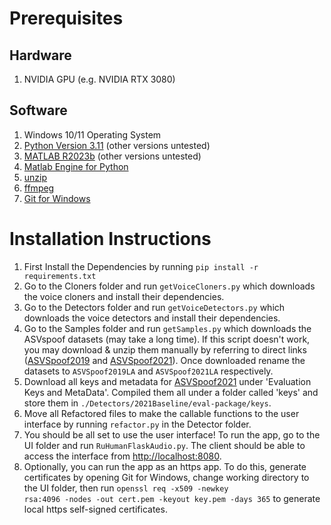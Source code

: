 # Prerequisites 
## Hardware
1. NVIDIA GPU (e.g. NVIDIA RTX 3080) 

## Software
1. Windows 10/11 Operating System
2. [Python Version 3.11](https://www.python.org/downloads/release/python-3110/) (other versions untested)
3. [MATLAB R2023b](https://www.mathworks.com/?s_tid=gn_logo) (other versions untested)
4. [Matlab Engine for Python](https://www.mathworks.com/help/matlab/matlab_external/install-the-matlab-engine-for-python.html)
5. [unzip](https://gnuwin32.sourceforge.net/packages/unzip.htm) 
6. [ffmpeg](https://www.ffmpeg.org/download.html#build-windows)
7. [Git for Windows](https://gitforwindows.org/)

# Installation Instructions

1. First Install the Dependencies by running <code>pip install -r requirements.txt</code>
2. Go to the Cloners folder and run <code>getVoiceCloners.py</code> which downloads the voice cloners and install their dependencies.
3. Go to the Detectors folder and run <code>getVoiceDetectors.py</code> which downloads the voice detectors and install their dependencies.
4. Go to the Samples folder and run <code>getSamples.py</code> which downloads the ASVspoof datasets (may take a long time). If this script doesn't work, you may download & unzip them manually by referring to direct links ([ASVSpoof2019](https://www.asvspoof.org/database) and [ASVSpoof2021](https://zenodo.org/record/4837263)). Once downloaded rename the datasets to <code>ASVSpoof2019LA</code> and <code>ASVSpoof2021LA</code> respectively.
5. Download all keys and metadata for [ASVSpoof2021](https://www.asvspoof.org/index2021.html) under 'Evaluation Keys and MetaData'. Compiled them all under a folder called 'keys' and store them in <code>./Detectors/2021Baseline/eval-package/keys</code>.
6. Move all Refactored files to make the callable functions to the user interface by running <code>refactor.py</code> in the Detector folder.
7. You should be all set to use the user interface! To run the app, go to the UI folder and run <code>RuHumanFlaskAudio.py</code>. The client should be able to access the interface from [http://localhost:8080](http://localhost:8080).
8. Optionally, you can run the app as an https app. To do this, generate certificates by opening Git for Windows, change working directory to the UI folder, then run <code>openssl req -x509 -newkey rsa:4096 -nodes -out cert.pem -keyout key.pem -days 365</code> to generate local https self-signed certificates.
